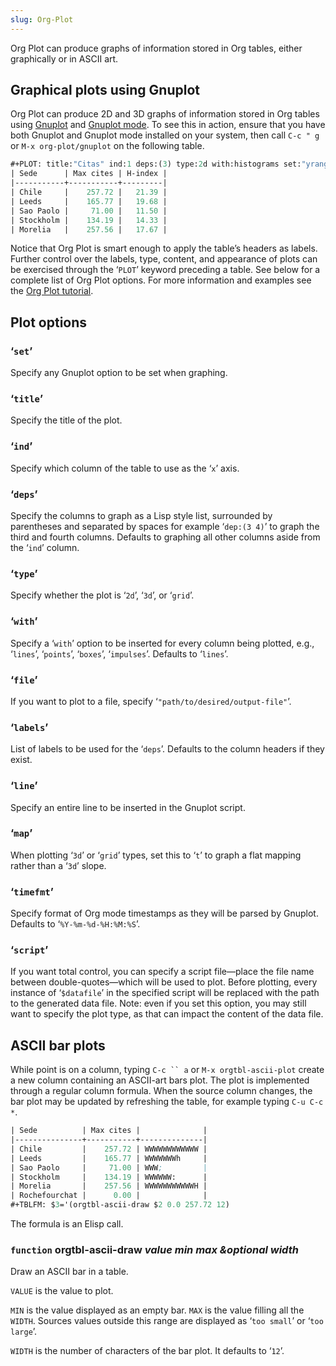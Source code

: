 ```yaml
---
slug: Org-Plot
---
```


Org Plot can produce graphs of information stored in Org tables, either graphically or in ASCII art.

## Graphical plots using Gnuplot

Org Plot can produce 2D and 3D graphs of information stored in Org tables using [Gnuplot](/docs/org/http://www.gnuplot.info/) and [Gnuplot mode](/docs/org/http://cars9.uchicago.edu/\~ravel/software/gnuplot-mode.html). To see this in action, ensure that you have both Gnuplot and Gnuplot mode installed on your system, then call `C-c " g` or `M-x org-plot/gnuplot` on the following table.

```lisp
#+PLOT: title:"Citas" ind:1 deps:(3) type:2d with:histograms set:"yrange [0:]"
| Sede      | Max cites | H-index |
|-----------+-----------+---------|
| Chile     |    257.72 |   21.39 |
| Leeds     |    165.77 |   19.68 |
| Sao Paolo |     71.00 |   11.50 |
| Stockholm |    134.19 |   14.33 |
| Morelia   |    257.56 |   17.67 |
```

Notice that Org Plot is smart enough to apply the table’s headers as labels. Further control over the labels, type, content, and appearance of plots can be exercised through the ‘`PLOT`’ keyword preceding a table. See below for a complete list of Org Plot options. For more information and examples see the [Org Plot tutorial](https://orgmode.org/worg/org-tutorials/org-plot.html).

## Plot options

### ‘`set`’

Specify any Gnuplot option to be set when graphing.

### ‘`title`’

Specify the title of the plot.

### ‘`ind`’

Specify which column of the table to use as the ‘`x`’ axis.

### ‘`deps`’

Specify the columns to graph as a Lisp style list, surrounded by parentheses and separated by spaces for example ‘`dep:(3 4)`’ to graph the third and fourth columns. Defaults to graphing all other columns aside from the ‘`ind`’ column.

### ‘`type`’

Specify whether the plot is ‘`2d`’, ‘`3d`’, or ‘`grid`’.

### ‘`with`’

Specify a ‘`with`’ option to be inserted for every column being plotted, e.g., ‘`lines`’, ‘`points`’, ‘`boxes`’, ‘`impulses`’. Defaults to ‘`lines`’.

### ‘`file`’

If you want to plot to a file, specify ‘`"path/to/desired/output-file"`’.

### ‘`labels`’

List of labels to be used for the ‘`deps`’. Defaults to the column headers if they exist.

### ‘`line`’

Specify an entire line to be inserted in the Gnuplot script.

### ‘`map`’

When plotting ‘`3d`’ or ‘`grid`’ types, set this to ‘`t`’ to graph a flat mapping rather than a ‘`3d`’ slope.

### ‘`timefmt`’

Specify format of Org mode timestamps as they will be parsed by Gnuplot. Defaults to ‘`%Y-%m-%d-%H:%M:%S`’.

### ‘`script`’

If you want total control, you can specify a script file—place the file name between double-quotes—which will be used to plot. Before plotting, every instance of ‘`$datafile`’ in the specified script will be replaced with the path to the generated data file. Note: even if you set this option, you may still want to specify the plot type, as that can impact the content of the data file.

## ASCII bar plots

While point is on a column, typing `C-c `` a` or `M-x orgtbl-ascii-plot` create a new column containing an ASCII-art bars plot. The plot is implemented through a regular column formula. When the source column changes, the bar plot may be updated by refreshing the table, for example typing `C-u C-c *`.

```lisp
| Sede          | Max cites |              |
|---------------+-----------+--------------|
| Chile         |    257.72 | WWWWWWWWWWWW |
| Leeds         |    165.77 | WWWWWWWh     |
| Sao Paolo     |     71.00 | WWW;         |
| Stockholm     |    134.19 | WWWWWW:      |
| Morelia       |    257.56 | WWWWWWWWWWWH |
| Rochefourchat |      0.00 |              |
#+TBLFM: $3='(orgtbl-ascii-draw $2 0.0 257.72 12)
```

The formula is an Elisp call.

### <span className="tag function">`function`</span> **orgtbl-ascii-draw** *value min max \&optional width*

Draw an ASCII bar in a table.

`VALUE` is the value to plot.

`MIN` is the value displayed as an empty bar. `MAX` is the value filling all the `WIDTH`. Sources values outside this range are displayed as ‘`too small`’ or ‘`too large`’.

`WIDTH` is the number of characters of the bar plot. It defaults to ‘`12`’.
